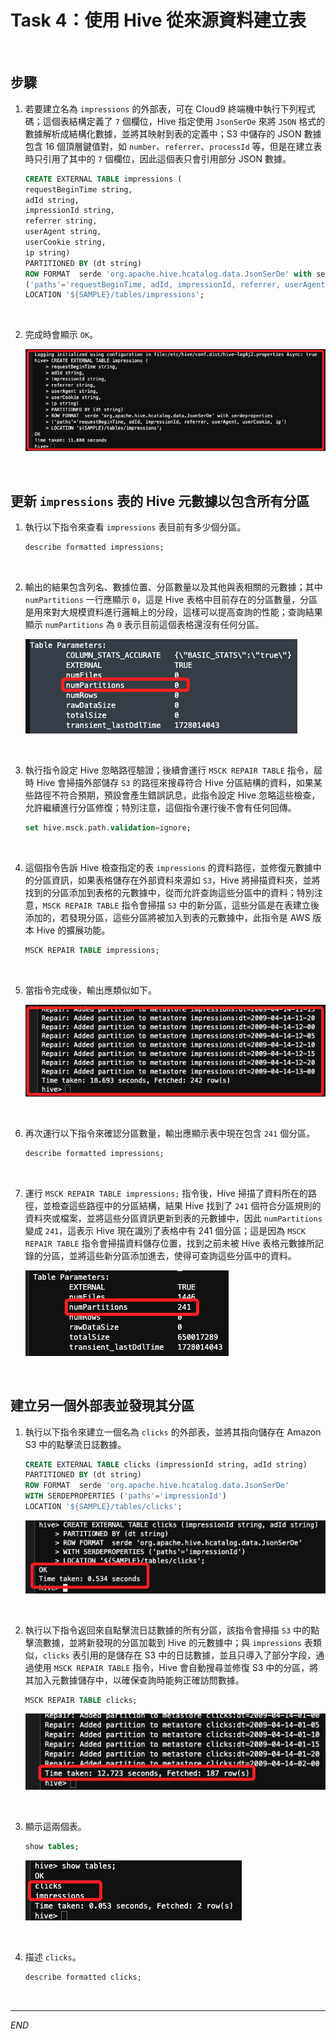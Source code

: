 # Task 4：使用 Hive 從來源資料建立表

<br>

## 步驟

1. 若要建立名為 `impressions` 的外部表，可在 Cloud9 終端機中執行下列程式碼；這個表結構定義了 `7` 個欄位，Hive 指定使用 `JsonSerDe` 來將 `JSON` 格式的數據解析成結構化數據，並將其映射到表的定義中；S3 中儲存的 JSON 數據包含 16 個頂層鍵值對，如 `number`、`referrer`、`processId` 等，但是在建立表時只引用了其中的 `7` 個欄位，因此這個表只會引用部分 JSON 數據。

    ```sql
    CREATE EXTERNAL TABLE impressions (
    requestBeginTime string,
    adId string,
    impressionId string,
    referrer string,
    userAgent string,
    userCookie string,
    ip string)
    PARTITIONED BY (dt string)
    ROW FORMAT  serde 'org.apache.hive.hcatalog.data.JsonSerDe' with serdeproperties
    ('paths'='requestBeginTime, adId, impressionId, referrer, userAgent, userCookie, ip')
    LOCATION '${SAMPLE}/tables/impressions';
    ```

<br>

2. 完成時會顯示 `OK`。

    ![](images/img_42.png)

<br>

## 更新 `impressions` 表的 Hive 元數據以包含所有分區

1. 執行以下指令來查看 `impressions` 表目前有多少個分區。

    ```sql
    describe formatted impressions;
    ```

<br>

2. 輸出的結果包含列名、數據位置、分區數量以及其他與表相關的元數據；其中 `numPartitions` 一行應顯示 `0`，這是 Hive 表格中目前存在的分區數量，分區是用來對大規模資料進行邏輯上的分段，這樣可以提高查詢的性能；查詢結果顯示 `numPartitions` 為 `0` 表示目前這個表格還沒有任何分區。

    ![](images/img_45.png)

<br>

3. 執行指令設定 Hive 忽略路徑驗證；後續會運行 `MSCK REPAIR TABLE` 指令，屆時 Hive 會掃描外部儲存 `S3` 的路徑來搜尋符合 Hive 分區結構的資料，如果某些路徑不符合預期，預設會產生錯誤訊息，此指令設定 Hive 忽略這些檢查，允許繼續進行分區修復；特別注意，這個指令運行後不會有任何回傳。

    ```sql
    set hive.msck.path.validation=ignore;
    ```

<br>

4. 這個指令告訴 Hive 檢查指定的表 `impressions` 的資料路徑，並修復元數據中的分區資訊，如果表格儲存在外部資料來源如 `S3`，Hive 將掃描資料夾，並將找到的分區添加到表格的元數據中，從而允許查詢這些分區中的資料；特別注意，`MSCK REPAIR TABLE` 指令會掃描 `S3` 中的新分區，這些分區是在表建立後添加的，若發現分區，這些分區將被加入到表的元數據中，此指令是 AWS 版本 Hive 的擴展功能。

    ```sql
    MSCK REPAIR TABLE impressions;
    ```

<br>

5. 當指令完成後，輸出應類似如下。

    ![](images/img_46.png)

<br>

6. 再次運行以下指令來確認分區數量，輸出應顯示表中現在包含 `241` 個分區。

    ```sql
    describe formatted impressions;
    ```

<br>

7. 運行 `MSCK REPAIR TABLE impressions;` 指令後，Hive 掃描了資料所在的路徑，並檢查這些路徑中的分區結構，結果 Hive 找到了 `241` 個符合分區規則的資料夾或檔案，並將這些分區資訊更新到表的元數據中，因此 `numPartitions` 變成 `241`，這表示 Hive 現在識別了表格中有 241 個分區；這是因為 `MSCK REPAIR TABLE` 指令會掃描資料儲存位置，找到之前未被 Hive 表格元數據所記錄的分區，並將這些新分區添加進去，使得可查詢這些分區中的資料。

    ![](images/img_47.png)

<br>

## 建立另一個外部表並發現其分區

1. 執行以下指令來建立一個名為 `clicks` 的外部表，並將其指向儲存在 Amazon S3 中的點擊流日誌數據。

    ```sql
    CREATE EXTERNAL TABLE clicks (impressionId string, adId string)
    PARTITIONED BY (dt string)
    ROW FORMAT  serde 'org.apache.hive.hcatalog.data.JsonSerDe'
    WITH SERDEPROPERTIES ('paths'='impressionId')
    LOCATION '${SAMPLE}/tables/clicks';
    ```

    ![](images/img_48.png)

<br>

2. 執行以下指令返回來自點擊流日誌數據的所有分區，該指令會掃描 `S3` 中的點擊流數據，並將新發現的分區加載到 Hive 的元數據中；與 `impressions` 表類似，`clicks` 表引用的是儲存在 S3 中的日誌數據，並且只導入了部分字段，通過使用 `MSCK REPAIR TABLE` 指令，Hive 會自動搜尋並修復 S3 中的分區，將其加入元數據儲存中，以確保查詢時能夠正確訪問數據。

    ```sql
    MSCK REPAIR TABLE clicks;
    ```

    ![](images/img_49.png)

<br>

3. 顯示這兩個表。

    ```sql
    show tables;
    ```

    ![](images/img_50.png)

<br>

4. 描述 `clicks`。

    ```sql
    describe formatted clicks;
    ```

<br>

___

_END_